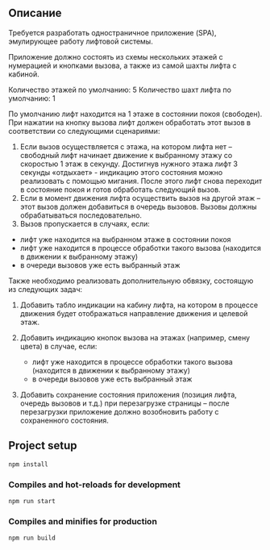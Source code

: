 ## Описание

Требуется разработать одностраничное приложение (SPA), эмулирующее работу
лифтовой системы.

Приложение должно состоять из схемы нескольких этажей с нумерацией и
кнопками вызова, а также из самой шахты лифта с кабиной.

Количество этажей по умолчанию: 5
Количество шахт лифта по умолчанию: 1

По умолчанию лифт находится на 1 этаже в состоянии покоя (свободен).
При нажатии на кнопку вызова лифт должен обработать этот вызов в
соответствии со следующими сценариями:

1. Если вызов осуществляется с этажа, на котором лифта нет – свободный
   лифт начинает движение к выбранному этажу со скоростью 1 этаж в
   секунду.
   Достигнув нужного этажа лифт 3 секунды «отдыхает» - индикацию этого
   состояния можно реализовать с помощью мигания.
   После этого лифт снова переходит в состояние покоя и готов обработать
   следующий вызов.
2. Если в момент движения лифта осуществить вызов на другой этаж – этот
   вызов должен добавиться в очередь вызовов.
   Вызовы должны обрабатываться последовательно.
3. Вызов пропускается в случаях, если:

- лифт уже находится на выбранном этаже в состоянии покоя
- лифт уже находится в процессе обработки такого вызова (находится в
  движении к выбранному этажу)
- в очереди вызовов уже есть выбранный этаж

Также необходимо реализовать дополнительную обвязку, состоящую из
следующих задач:

1. Добавить табло индикации на кабину лифта, на котором в процессе
   движения будет отображаться направление движения и целевой этаж.
2. Добавить индикацию кнопок вызова на этажах (например, смену цвета) в
   случае, если:

   - лифт уже находится в процессе обработки такого вызова (находится в
     движении к выбранному этажу)
   - в очереди вызовов уже есть выбранный этаж

3. Добавить сохранение состояния приложения (позиция лифта, очередь
   вызовов и т.д.) при перезагрузке страницы – после перезагрузки
   приложение должно возобновить работу с сохраненного состояния.

## Project setup

```
npm install
```

### Compiles and hot-reloads for development

```
npm run start
```

### Compiles and minifies for production

```
npm run build
```
